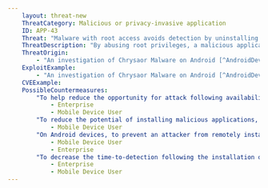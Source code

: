 ```yaml
---
    layout: threat-new
    ThreatCategory: Malicious or privacy-invasive application
    ID: APP-43
    Threat: "Malware with root access avoids detection by uninstalling itself without user interaction."
    ThreatDescription: "By abusing root privileges, a malicious application could avoid detection by deleting itself after executing malicious behaviors. This would reduce the opportunity for detection and identification of the malicious activity, and may prevent or limit remediation."
    ThreatOrigin:
        - "An investigation of Chrysaor Malware on Android [^AndroidDevBlog-1]"
    ExploitExample:
        - "An investigation of Chrysaor Malware on Android [^AndroidDevBlog-1]"
    CVEExample:
    PossibleCountermeasures:
        "To help reduce the opportunity for attack following availability of patches, ensure timely installation of mobile OS security updates.":
            - Enterprise
            - Mobile Device User
        "To reduce the potential of installing malicious applications, download public apps directly from an official app store (e.g., Google Play, iTunes Store).":
            - Mobile Device User
        "On Android devices, to prevent an attacker from remotely installing malicious applications from unknown sources, ensure Security > Unknown Sources is turned off; an enterprise can deploy EMM solutions that enforce a policy to never permit the installation of apps from unknown sources.":
            - Mobile Device User
            - Enterprise
        "To decrease the time-to-detection following the installation of a malicious app, deploy on-device agents that automatically detect the installation of any app and initiate either local (on-device) or remote processes for detection and identification of malware and potentially-harmful applications.":
            - Enterprise
            - Mobile Device User
---
```

